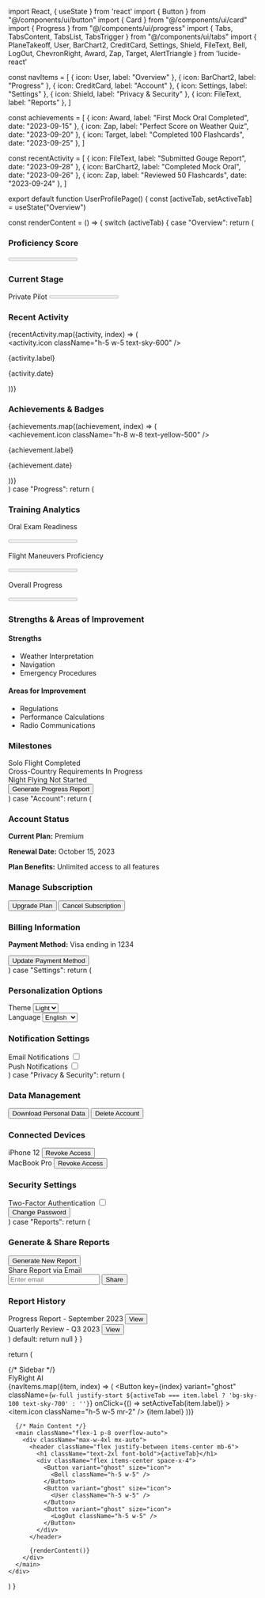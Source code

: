 import React, { useState } from 'react'
import { Button } from "@/components/ui/button"
import { Card } from "@/components/ui/card"
import { Progress } from "@/components/ui/progress"
import { Tabs, TabsContent, TabsList, TabsTrigger } from "@/components/ui/tabs"
import { 
  PlaneTakeoff, User, BarChart2, CreditCard, Settings, Shield, FileText, 
  Bell, LogOut, ChevronRight, Award, Zap, Target, AlertTriangle
} from 'lucide-react'

const navItems = [
  { icon: User, label: "Overview" },
  { icon: BarChart2, label: "Progress" },
  { icon: CreditCard, label: "Account" },
  { icon: Settings, label: "Settings" },
  { icon: Shield, label: "Privacy & Security" },
  { icon: FileText, label: "Reports" },
]

const achievements = [
  { icon: Award, label: "First Mock Oral Completed", date: "2023-09-15" },
  { icon: Zap, label: "Perfect Score on Weather Quiz", date: "2023-09-20" },
  { icon: Target, label: "Completed 100 Flashcards", date: "2023-09-25" },
]

const recentActivity = [
  { icon: FileText, label: "Submitted Gouge Report", date: "2023-09-28" },
  { icon: BarChart2, label: "Completed Mock Oral", date: "2023-09-26" },
  { icon: Zap, label: "Reviewed 50 Flashcards", date: "2023-09-24" },
]

export default function UserProfilePage() {
  const [activeTab, setActiveTab] = useState("Overview")

  const renderContent = () => {
    switch (activeTab) {
      case "Overview":
        return (
          <div className="space-y-6">
            <div className="grid grid-cols-1 md:grid-cols-2 gap-6">
              <Card className="p-6">
                <h3 className="text-lg font-semibold mb-4">Proficiency Score</h3>
                <div className="flex items-center justify-between">
                  <Progress value={75} className="w-2/3" />
                  <span className="text-2xl font-bold">75%</span>
                </div>
              </Card>
              <Card className="p-6">
                <h3 className="text-lg font-semibold mb-4">Current Stage</h3>
                <div className="flex items-center justify-between">
                  <span className="text-lg">Private Pilot</span>
                  <Progress value={60} className="w-1/2" />
                </div>
              </Card>
            </div>
            <Card className="p-6">
              <h3 className="text-lg font-semibold mb-4">Recent Activity</h3>
              <div className="space-y-4">
                {recentActivity.map((activity, index) => (
                  <div key={index} className="flex items-center space-x-4">
                    <activity.icon className="h-5 w-5 text-sky-600" />
                    <div>
                      <p className="font-medium">{activity.label}</p>
                      <p className="text-sm text-gray-500">{activity.date}</p>
                    </div>
                  </div>
                ))}
              </div>
            </Card>
            <Card className="p-6">
              <h3 className="text-lg font-semibold mb-4">Achievements & Badges</h3>
              <div className="grid grid-cols-1 md:grid-cols-2 lg:grid-cols-3 gap-4">
                {achievements.map((achievement, index) => (
                  <div key={index} className="flex items-center space-x-4">
                    <achievement.icon className="h-8 w-8 text-yellow-500" />
                    <div>
                      <p className="font-medium">{achievement.label}</p>
                      <p className="text-sm text-gray-500">{achievement.date}</p>
                    </div>
                  </div>
                ))}
              </div>
            </Card>
          </div>
        )
      case "Progress":
        return (
          <div className="space-y-6">
            <Card className="p-6">
              <h3 className="text-lg font-semibold mb-4">Training Analytics</h3>
              <div className="space-y-4">
                <div>
                  <p className="font-medium">Oral Exam Readiness</p>
                  <Progress value={80} className="mt-2" />
                </div>
                <div>
                  <p className="font-medium">Flight Maneuvers Proficiency</p>
                  <Progress value={65} className="mt-2" />
                </div>
                <div>
                  <p className="font-medium">Overall Progress</p>
                  <Progress value={72} className="mt-2" />
                </div>
              </div>
            </Card>
            <Card className="p-6">
              <h3 className="text-lg font-semibold mb-4">Strengths & Areas of Improvement</h3>
              <div className="grid grid-cols-1 md:grid-cols-2 gap-4">
                <div>
                  <h4 className="font-medium text-green-600 mb-2">Strengths</h4>
                  <ul className="list-disc list-inside">
                    <li>Weather Interpretation</li>
                    <li>Navigation</li>
                    <li>Emergency Procedures</li>
                  </ul>
                </div>
                <div>
                  <h4 className="font-medium text-red-600 mb-2">Areas for Improvement</h4>
                  <ul className="list-disc list-inside">
                    <li>Regulations</li>
                    <li>Performance Calculations</li>
                    <li>Radio Communications</li>
                  </ul>
                </div>
              </div>
            </Card>
            <Card className="p-6">
              <h3 className="text-lg font-semibold mb-4">Milestones</h3>
              <div className="space-y-4">
                <div className="flex items-center justify-between">
                  <span>Solo Flight</span>
                  <span className="text-green-600">Completed</span>
                </div>
                <div className="flex items-center justify-between">
                  <span>Cross-Country Requirements</span>
                  <span className="text-yellow-600">In Progress</span>
                </div>
                <div className="flex items-center justify-between">
                  <span>Night Flying</span>
                  <span className="text-gray-400">Not Started</span>
                </div>
              </div>
            </Card>
            <Button className="w-full">Generate Progress Report</Button>
          </div>
        )
      case "Account":
        return (
          <div className="space-y-6">
            <Card className="p-6">
              <h3 className="text-lg font-semibold mb-4">Account Status</h3>
              <p><strong>Current Plan:</strong> Premium</p>
              <p><strong>Renewal Date:</strong> October 15, 2023</p>
              <p><strong>Plan Benefits:</strong> Unlimited access to all features</p>
            </Card>
            <Card className="p-6">
              <h3 className="text-lg font-semibold mb-4">Manage Subscription</h3>
              <div className="space-y-4">
                <Button variant="outline" className="w-full">Upgrade Plan</Button>
                <Button variant="outline" className="w-full">Cancel Subscription</Button>
              </div>
            </Card>
            <Card className="p-6">
              <h3 className="text-lg font-semibold mb-4">Billing Information</h3>
              <p><strong>Payment Method:</strong> Visa ending in 1234</p>
              <Button variant="link" className="p-0">Update Payment Method</Button>
            </Card>
          </div>
        )
      case "Settings":
        return (
          <div className="space-y-6">
            <Card className="p-6">
              <h3 className="text-lg font-semibold mb-4">Personalization Options</h3>
              <div className="space-y-4">
                <div className="flex items-center justify-between">
                  <span>Theme</span>
                  <select className="border rounded p-1">
                    <option>Light</option>
                    <option>Dark</option>
                  </select>
                </div>
                <div className="flex items-center justify-between">
                  <span>Language</span>
                  <select className="border rounded p-1">
                    <option>English</option>
                    <option>Spanish</option>
                  </select>
                </div>
              </div>
            </Card>
            <Card className="p-6">
              <h3 className="text-lg font-semibold mb-4">Notification Settings</h3>
              <div className="space-y-4">
                <div className="flex items-center justify-between">
                  <span>Email Notifications</span>
                  <input type="checkbox" />
                </div>
                <div className="flex items-center justify-between">
                  <span>Push Notifications</span>
                  <input type="checkbox" />
                </div>
              </div>
            </Card>
          </div>
        )
      case "Privacy & Security":
        return (
          <div className="space-y-6">
            <Card className="p-6">
              <h3 className="text-lg font-semibold mb-4">Data Management</h3>
              <div className="space-y-4">
                <Button variant="outline" className="w-full">Download Personal Data</Button>
                <Button variant="outline" className="w-full text-red-600">Delete Account</Button>
              </div>
            </Card>
            <Card className="p-6">
              <h3 className="text-lg font-semibold mb-4">Connected Devices</h3>
              <div className="space-y-4">
                <div className="flex items-center justify-between">
                  <span>iPhone 12</span>
                  <Button variant="link" className="text-red-600">Revoke Access</Button>
                </div>
                <div className="flex items-center justify-between">
                  <span>MacBook Pro</span>
                  <Button variant="link" className="text-red-600">Revoke Access</Button>
                </div>
              </div>
            </Card>
            <Card className="p-6">
              <h3 className="text-lg font-semibold mb-4">Security Settings</h3>
              <div className="space-y-4">
                <div className="flex items-center justify-between">
                  <span>Two-Factor Authentication</span>
                  <input type="checkbox" />
                </div>
                <Button variant="outline" className="w-full">Change Password</Button>
              </div>
            </Card>
          </div>
        )
      case "Reports":
        return (
          <div className="space-y-6">
            <Card className="p-6">
              <h3 className="text-lg font-semibold mb-4">Generate & Share Reports</h3>
              <div className="space-y-4">
                <Button className="w-full">Generate New Report</Button>
                <div>
                  <label htmlFor="email" className="block mb-2">Share Report via Email</label>
                  <div className="flex space-x-2">
                    <input id="email" type="email" placeholder="Enter email" className="border rounded p-2 flex-grow" />
                    <Button>Share</Button>
                  </div>
                </div>
              </div>
            </Card>
            <Card className="p-6">
              <h3 className="text-lg font-semibold mb-4">Report History</h3>
              <div className="space-y-4">
                <div className="flex items-center justify-between">
                  <span>Progress Report - September 2023</span>
                  <Button variant="link">View</Button>
                </div>
                <div className="flex items-center justify-between">
                  <span>Quarterly Review - Q3 2023</span>
                  <Button variant="link">View</Button>
                </div>
              </div>
            </Card>
          </div>
        )
      default:
        return null
    }
  }

  return (
    <div className="flex h-screen bg-gray-100">
      {/* Sidebar */}
      <aside className="w-64 bg-white border-r border-gray-200 p-4">
        <div className="flex items-center space-x-2 mb-6">
          <PlaneTakeoff className="h-6 w-6 text-sky-600" />
          <span className="text-xl font-semibold text-sky-700">FlyRight AI</span>
        </div>
        <nav className="space-y-2">
          {navItems.map((item, index) => (
            <Button
              key={index}
              variant="ghost"
              className={`w-full justify-start ${activeTab === item.label ? 'bg-sky-100 text-sky-700' : ''}`}
              onClick={() => setActiveTab(item.label)}
            >
              <item.icon className="h-5 w-5 mr-2" />
              {item.label}
            </Button>
          ))}
        </nav>
      </aside>

      {/* Main Content */}
      <main className="flex-1 p-8 overflow-auto">
        <div className="max-w-4xl mx-auto">
          <header className="flex justify-between items-center mb-6">
            <h1 className="text-2xl font-bold">{activeTab}</h1>
            <div className="flex items-center space-x-4">
              <Button variant="ghost" size="icon">
                <Bell className="h-5 w-5" />
              </Button>
              <Button variant="ghost" size="icon">
                <User className="h-5 w-5" />
              </Button>
              <Button variant="ghost" size="icon">
                <LogOut className="h-5 w-5" />
              </Button>
            </div>
          </header>

          {renderContent()}
        </div>
      </main>
    </div>
  )
}